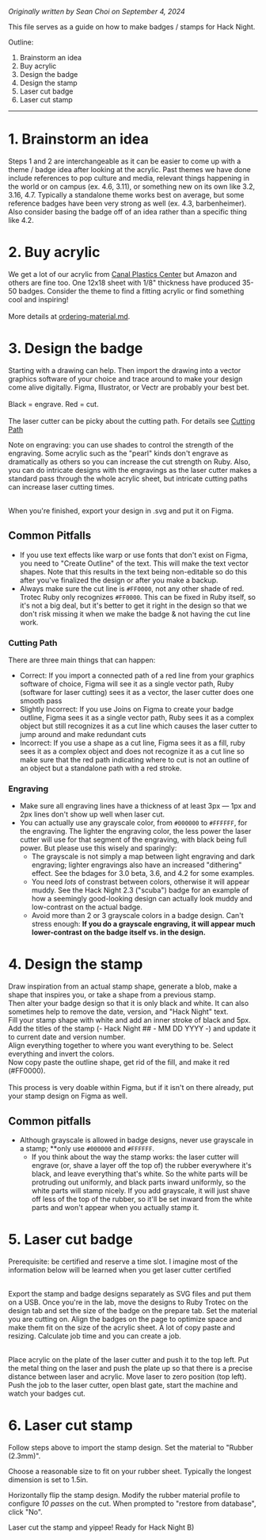 _Originally written by Sean Choi on September 4, 2024_

This file serves as a guide on how to make badges / stamps for Hack Night.

Outline:
1. Brainstorm an idea
2. Buy acrylic
3. Design the badge
4. Design the stamp
5. Laser cut badge
6. Laser cut stamp

---

# 1. Brainstorm an idea
Steps 1 and 2 are interchangeable as it can be easier to come up with a theme / badge idea after looking at the acrylic. 
Past themes we have done include references to pop culture and media, relevant things happening in the world or on campus (ex. 4.6, 3.11), or something new on its own like 3.2, 3.16, 4.7.
Typically a standalone theme works best on average, but some reference badges have been very strong as well (ex. 4.3, barbenheimer).
Also consider basing the badge off of an idea rather than a specific thing like 4.2. 

# 2. Buy acrylic
We get a lot of our acrylic from [Canal Plastics Center](https://www.canalplastic.com/products/0b008-rt-radiant-iridescent-acrylic-sheet) but Amazon and others are fine too. 
One 12x18 sheet with 1/8" thickness have produced 35-50 badges. Consider the theme to find a fitting acrylic or find something cool and inspiring! <br> <br>
More details at [ordering-material.md](ordering-material.md).

# 3. Design the badge
Starting with a drawing can help. Then import the drawing into a vector graphics software of your choice and trace around to make your design come alive digitally. Figma, Illustrator, or Vectr are probably your best bet. <br> <br>
Black = engrave. Red = cut. <br> <br>
The laser cutter can be picky about the cutting path. For details see [Cutting Path](#cutting-path) <br>

Note on engraving: you can use shades to control the strength of the engraving. Some acrylic such as the "pearl" kinds don't engrave as dramatically as others so you can increase the cut strength on Ruby. Also, you can do intricate designs with the engravings as the laser cutter makes a standard pass through the whole acrylic sheet, but intricate cutting paths can increase laser cutting times. <br> <br>

When you're finished, export your design in .svg and put it on Figma.

## Common Pitfalls
* If you use text effects like warp or use fonts that don't exist on Figma, you need to "Create Outline" of the text. This will make the text vector shapes. Note that this results in the text being non-editable so do this after you've finalized the design or after you make a backup.
* Always make sure the cut line is `#FF0000`, not any other shade of red. Trotec Ruby only recognizes `#FF0000`. This can be fixed in Ruby itself, so it's not a big deal, but it's better to get it right in the design so that we don't risk missing it when we make the badge & not having the cut line work.
### Cutting Path 
There are three main things that can happen: <br>
* Correct: If you import a connected path of a red line from your graphics software of choice, Figma will see it as a single vector path, Ruby (software for laser cutting) sees it as a vector, the laser cutter does one smooth pass
* Slightly Incorrect: If you use Joins on Figma to create your badge outline, Figma sees it as a single vector path, Ruby sees it as a complex object but still recognizes it as a cut line which causes the laser cutter to jump around and make redundant cuts
* Incorrect: If you use a shape as a cut line, Figma sees it as a fill, ruby sees it as a complex object and does not recognize it as a cut line so make sure that the red path indicating where to cut is not an outline of an object but a standalone path with a red stroke.
### Engraving
* Make sure all engraving lines have a thickness of at least 3px — 1px and 2px lines don't show up well when laser cut.
* You can actually use any grayscale color, from `#000000` to `#FFFFFF`, for the engraving. The lighter the engraving color, the less power the laser cutter will use for that segment of the engraving, with black being full power. But please use this wisely and sparingly:
  * The grayscale is not simply a map between light engraving and dark engraving; lighter engravings also have an increased "dithering" effect. See the bdages for 3.0 beta, 3.6, and 4.2 for some examples.
  * You need *lots* of constrast between colors, otherwise it will appear muddy. See the Hack Night 2.3 ("scuba") badge for an example of how a seemingly good-looking design can actually look muddy and low-contrast on the actual badge.
  * Avoid more than 2 or 3 grayscale colors in a badge design. Can't stress enough: **If you do a grayscale engraving, it will appear much lower-contrast on the badge itself vs. in the design.**

# 4. Design the stamp
Draw inspiration from an actual stamp shape, generate a blob, make a shape that inspires you, or take a shape from a previous stamp. <br>
Then alter your badge design so that it is only black and white. It can also sometimes help to remove the date, version, and "Hack Night" text. <br>
Fill your stamp shape with white and add an inner stroke of black and 5px. <br>
Add the titles of the stamp (- Hack Night ## - MM DD YYYY -) and update it to current date and version number. <br>
Align everything together to where you want everything to be. Select everything and invert the colors. <br>
Now copy paste the outline shape, get rid of the fill, and make it red (#FF0000). <br><br>
This process is very doable within Figma, but if it isn't on there already, put your stamp design on Figma as well.

## Common pitfalls

* Although grayscale is allowed in badge designs, never use grayscale in a stamp; **only use `#000000` and `#FFFFFF`.
  * If you think about the way the stamp works: the laser cutter will engrave (or, shave a layer off the top of) the rubber everywhere it's black, and leave everything that's white. So the white parts will be protruding out uniformly, and black parts inward uniformly, so the white parts will stamp nicely. If you add grayscale, it will just shave off less of the top of the rubber, so it'll be set inward from the white parts and won't appear when you actually stamp it.

# 5. Laser cut badge
Prerequisite: be certified and reserve a time slot.
I imagine most of the information below will be learned when you get laser cutter certified <br> <br>

Export the stamp and badge designs separately as SVG files and put them on a USB.
Once you're in the lab, move the designs to Ruby Trotec on the design tab and set the size of the badge on the prepare tab.
Set the material you are cutting on.
Align the badges on the page to optimize space and make them fit on the size of the acrylic sheet. A lot of copy paste and resizing.
Calculate job time and you can create a job. <br> <br>

Place acrylic on the plate of the laser cutter and push it to the top left.
Put the metal thing on the laser and push the plate up so that there is a precise distance between laser and acrylic. Move laser to zero position (top left).
Push the job to the laser cutter, open blast gate, start the machine and watch your badges cut. 

# 6. Laser cut stamp
Follow steps above to import the stamp design. Set the material to "Rubber (2.3mm)".

Choose a reasonable size to fit on your rubber sheet. Typically the longest dimension is set to 1.5in.

Horizontally flip the stamp design.
Modify the rubber material profile to configure *10 passes* on the cut. When prompted to "restore from database", click "No".

Laser cut the stamp and yippee! Ready for Hack Night B)
